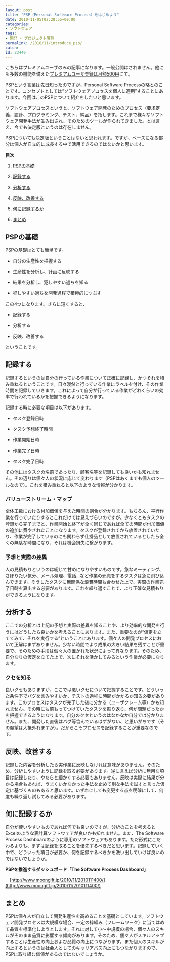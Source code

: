 ```yaml
---
layout: post
title: "PSP（Personal Software Process）をはじめよう"
date: 2010-11-05T02:28:55+09:00
categories:
- ソフトウェア
tags: 
- 開発 - プロジェクト管理
permalink: /2010/11/introduce_psp/
catch: 
id: 23440
---
```

こちらはプレミアムユーザのみの記事になります。一般公開はされません。他にも多数の機能を備えた[プレミアムユーザ登録は月額500円](http://www.moongift.jp/moongift_premium/)にて。

  

PSPという言葉は先日知ったのですが、Personal Software Processの略とのことです。コンセプトとしては“ソフトウェアプロセスを個人に適用”することにあります。今回はこのPSPについて紹介をしたいと思います。

  

ソフトウェアプロセスというと、ソフトウェア開発のためのプロセス（要求定義，設計、プログラミング、テスト、納品）を指します。これまで様々なソフトウェア開発手法が生み出され、そのためのツールが作られてきました。とは言え、今でも決定版というのは存在しません。

  

PSPについても決定版ということはないと思われます。ですが、ベースになる部分は個人が自立的に成長する中で活用できるのではないかと思います。

  

**目次**

  

  
1. [PSPの基礎](#1)
  
  
2. [記録する](#2)
  
  
3. [分析する](#3)
  
  
4. [反映、改善する](#4)
  
  
5. [何に記録するか](#5)
  
  
6. [まとめ](#6)
  
  
<!--more-->
## PSPの基礎
  

PSPの基礎はとても簡単です。

  

  
- 自分の生産性を把握する
  
  
- 生産性を分析し、計画に反映する
  
  
- 結果を分析し、犯しやすい過ちを知る
  
  
- 犯しやすい過ちを開発過程で積極的につぶす
  
  

この4つになります。さらに短くすると、

  

  
- 記録する
  
  
- 分析する
  
  
- 反映、改善する
  
  

ということです。

  

## 記録する
  

記録するというのは自分の行っている作業について正確に記録し、かつそれを積み重ねるということです。日々漫然と行っている作業にラベルを付け、その作業時間を記録していきます。これによって自分が行っている作業がどれくらいの効率で行われているかを把握できるようになります。

  

記録する時に必要な項目は以下があります。

  

  
- タスク登録日時
  
  
- タスク予想終了時間
  
  
- 作業開始日時
  
  
- 作業完了日時
  
  
- タスク完了日時
  
  

その他にはタスクの名前であったり、顧客名等を記録しても良いかも知れません。その辺りは個々人の状況に応じて変わります（PSPはあくまでも個人のツールなので）。これを積み重ねると以下のような情報が分かります。

  

### バリューストリーム・マップ
  

全体工数における付加価値を与えた時間の割合が分かります。もちろん、平行作業を行っていたりするとこれだけでは見えづらいのですが。少なくともタスクの登録から完了までと、作業開始と終了が全く同じであれば全ての時間が付加価値の追加に費やされたことになります。タスクが登録されてから放置されていたり、作業が完了しているのにも関わらず仕掛品として放置されているとしたら全くの無駄な時間になり、それは機会損失に繋がります。

  

### 予想と実際の差異
  

人の見積もりというのは総じて甘めになりやすいものです。急なミーティング、さぼりたい気分、メール処理、電話…など作業の邪魔をするタスクは急に飛び込んできます。そうしたタスクに無関係な浪費時間も合わせた上で、実際の作業完了日時を算出する必要があります。これを繰り返すことで、より正確な見積もりができるようになります。

  

## 分析する
  

ここでの分析とは上記の予想と実際の差異を知ることや、より効率的な開発を行うにはどうしたら良いかを考えることにあります。また、重要なのが“仮定を立ててみて、それを実行する”ということにあります。個々人の開発プロセスにおいて正解はまずありません。少ない時間でより成果の大きい結果を残すことが重要で、そのための手段は個々人の置かれた状況によって異なります。そのため、自分なりの仮定を立てた上で、次にそれを活かしてみるという作業が必要になります。

  

### クセを知る
  

良いクセもありますが、ここでは悪いクセについて把握することです。どういった条件下でバグを含みやすいか、テストの過程に時間がかかるか知る必要があります。このプロセスはタスクが完了した後に分かる（ユーザクレーム等）かも知れません。その時にも前もってつけていたタスクを振り返り、何が問題だったかを把握できるようになります。自分のクセというのはなかなか自分では分かりません。また、開発した直後はバグ等含んでいるはずがない、と思いがちです（その願望は大抵外れますが）。だからこそプロセスを記録することが重要なのです。

  

## 反映、改善する
  

記録した内容を分析したら実作業に反映しなければ意味がありません。そのため、分析しやすいように記録を取る必要があります。逆に言えば分析に無用な項目は記録したり、やたらと細かくする必要もありません。反映は実際に結果が分かる場合もあれば、うまくいかなかった手法を止めて別な手法を試すと言った仮定に基づくものもあると思います。いずれにしても変更する点を明確にして、何度も繰り返し試してみる必要があります。

  

## 何に記録するか
  

自分が使いやすいものであれば何でも良いのですが、分析のことを考えるとExcelのような表計算ソフトウェアが良いかも知れません。また、The Software Process Dashboardのように専用のソフトウェアもあります。ただ形式にこだわるよりも、まずは記録を取ることを優先するべきだと思います。記録していく中で、どういった項目が必要か、何を記録するべきかを洗い出していけば良いのではないでしょうか。

  

**PSPを推進するダッシュボード「The Software Process Dashboard」**

  

　[http://www.moongift.jp/2010/11/2010111400/](http://www.moongift.jp/2010/11/2010111400/)

  

## まとめ
  

PSPは個々人が自立して開発生産性を高めることを基礎としています。ソフトウェア開発プロセスは大規模な場合、一定の枠組み（フレームワーク）に当てはめて品質を標準化しようとします。それに対して小〜中規模の場合、個々人のスキルがそのまま品質に影響する傾向があります。そのため、個々人がスキルアップすることは生産性の向上および品質の向上につながります。また個人のスキルが向上するというのは社会人としてのキャリアパス向上にもつながりますので、PSPに取り組む価値があるのではないでしょうか。

  

　

